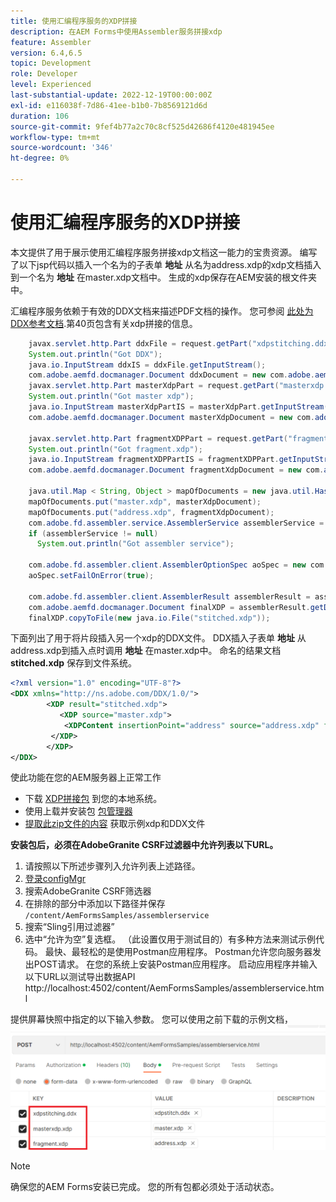 ```yaml
---
title: 使用汇编程序服务的XDP拼接
description: 在AEM Forms中使用Assembler服务拼接xdp
feature: Assembler
version: 6.4,6.5
topic: Development
role: Developer
level: Experienced
last-substantial-update: 2022-12-19T00:00:00Z
exl-id: e116038f-7d86-41ee-b1b0-7b8569121d6d
duration: 106
source-git-commit: 9fef4b77a2c70c8cf525d42686f4120e481945ee
workflow-type: tm+mt
source-wordcount: '346'
ht-degree: 0%

---
```


# 使用汇编程序服务的XDP拼接

本文提供了用于展示使用汇编程序服务拼接xdp文档这一能力的宝贵资源。
编写了以下jsp代码以插入一个名为的子表单 **地址** 从名为address.xdp的xdp文档插入到一个名为 **地址** 在master.xdp文档中。 生成的xdp保存在AEM安装的根文件夹中。

汇编程序服务依赖于有效的DDX文档来描述PDF文档的操作。 您可参阅 [此处为DDX参考文档](assets/ddxRef.pdf).第40页包含有关xdp拼接的信息。

```java
    javax.servlet.http.Part ddxFile = request.getPart("xdpstitching.ddx");
    System.out.println("Got DDX");
    java.io.InputStream ddxIS = ddxFile.getInputStream();
    com.adobe.aemfd.docmanager.Document ddxDocument = new com.adobe.aemfd.docmanager.Document(ddxIS);
    javax.servlet.http.Part masterXdpPart = request.getPart("masterxdp.xdp");
    System.out.println("Got master xdp");
    java.io.InputStream masterXdpPartIS = masterXdpPart.getInputStream();
    com.adobe.aemfd.docmanager.Document masterXdpDocument = new com.adobe.aemfd.docmanager.Document(masterXdpPartIS);

    javax.servlet.http.Part fragmentXDPPart = request.getPart("fragment.xdp");
    System.out.println("Got fragment.xdp");
    java.io.InputStream fragmentXDPPartIS = fragmentXDPPart.getInputStream();
    com.adobe.aemfd.docmanager.Document fragmentXdpDocument = new com.adobe.aemfd.docmanager.Document(fragmentXDPPartIS);

    java.util.Map < String, Object > mapOfDocuments = new java.util.HashMap < String, Object > ();
    mapOfDocuments.put("master.xdp", masterXdpDocument);
    mapOfDocuments.put("address.xdp", fragmentXdpDocument);
    com.adobe.fd.assembler.service.AssemblerService assemblerService = sling.getService(com.adobe.fd.assembler.service.AssemblerService.class);
    if (assemblerService != null)
      System.out.println("Got assembler service");

    com.adobe.fd.assembler.client.AssemblerOptionSpec aoSpec = new com.adobe.fd.assembler.client.AssemblerOptionSpec();
    aoSpec.setFailOnError(true);

    com.adobe.fd.assembler.client.AssemblerResult assemblerResult = assemblerService.invoke(ddxDocument, mapOfDocuments, aoSpec);
    com.adobe.aemfd.docmanager.Document finalXDP = assemblerResult.getDocuments().get("stitched.xdp");
    finalXDP.copyToFile(new java.io.File("stitched.xdp"));
```

下面列出了用于将片段插入另一个xdp的DDX文件。 DDX插入子表单  **地址** 从address.xdp到插入点时调用 **地址** 在master.xdp中。 命名的结果文档 **stitched.xdp** 保存到文件系统。

```xml
<?xml version="1.0" encoding="UTF-8"?> 
<DDX xmlns="http://ns.adobe.com/DDX/1.0/"> 
        <XDP result="stitched.xdp"> 
           <XDP source="master.xdp"> 
            <XDPContent insertionPoint="address" source="address.xdp" fragment="address"/> 
         </XDP> 
        </XDP>         
</DDX>
```

使此功能在您的AEM服务器上正常工作

* 下载 [XDP拼接包](assets/xdp-stitching.zip) 到您的本地系统。
* 使用上载并安装包 [包管理器](http://localhost:4502/crx/packmgr/index.jsp)
* [提取此zip文件的内容](assets/xdp-and-ddx.zip) 获取示例xdp和DDX文件

**安装包后，必须在AdobeGranite CSRF过滤器中允许列表以下URL。**

1. 请按照以下所述步骤列入允许列表上述路径。
1. [登录configMgr](http://localhost:4502/system/console/configMgr)
1. 搜索AdobeGranite CSRF筛选器
1. 在排除的部分中添加以下路径并保存 `/content/AemFormsSamples/assemblerservice`
1. 搜索“Sling引用过滤器”
1. 选中“允许为空”复选框。 （此设置仅用于测试目的）有多种方法来测试示例代码。 最快、最轻松的是使用Postman应用程序。 Postman允许您向服务器发出POST请求。 在您的系统上安装Postman应用程序。
启动应用程序并输入以下URL以测试导出数据API http://localhost:4502/content/AemFormsSamples/assemblerservice.html

提供屏幕快照中指定的以下输入参数。 您可以使用之前下载的示例文档，
![xdp-stitch-postman](assets/xdp-stitching-postman.png)

>[!NOTE]
>
>确保您的AEM Forms安装已完成。 您的所有包都必须处于活动状态。
>

